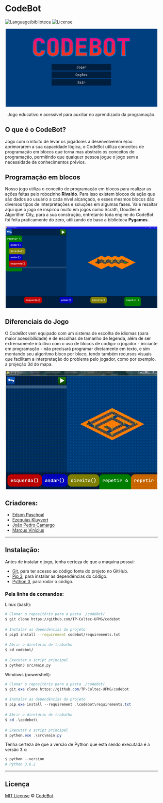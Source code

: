 # CodeBot
![Language/biblioteca](https://img.shields.io/badge/Python-pygames-orange)
![License](https://img.shields.io/badge/License-MIT-blue)

<p align="center">
  <img src="wiki-imgs/menu.png" alt="Menu inicial" width="500">
</p>
<p align="center">Jogo educativo e acessível para auxiliar no aprendizado da programação.</p>

## O que é o CodeBot?
Jogo com o intuito de levar os jogadores a desenvolverem e/ou aprimorarem a sua capacidade lógica, o CodeBot utiliza conceitos de programação em blocos que torna mas abstrato os conceitos de programação, permitindo que qualquer pessoa jogue o jogo sem a necessidade de conhecimentos prévios.

## Programação em blocos
Nosso jogo utiliza o conceito de programação em blocos para realizar as ações feitas pelo robozinho **Rivaldo**. Para isso existem blocos de ação que são dados ao usuário a cada nível alcançado, e esses mesmos blocos dão diversos tipos de interpretações e soluções em algumas fases. Vale resaltar aqui que o jogo se inspirou muito em jogos como Scrath, Doodles e Algorithm City, para a sua construção, entretanto toda engine do CodeBot foi feita praticamente do zero, utilizando de base a biblioteca **Pygames**.

<p align="center">
  <img src="wiki-imgs/programacaoEmBlocos.png" alt="Programação em Blocos" width="500" />
</p>

## Diferenciais do Jogo

O CodeBot vem equipado com um sistema de escolha de idiomas (para maior acessibilidade) e de escolhas de tamanho de legenda, além de ser extremamente intuitivo com o uso de blocos de código: o jogador - iniciante em programação - não precisará programar diretamente em texto, e sim montando seu algoritmo bloco por bloco, tendo também recursos visuais que facilitam a interpretação do problema pelo jogador, como por exemplo, a projeção 3d do mapa.

<p align="center">
  <img src="wiki-imgs/mapa3d.gif" alt="Mapa 3d" width="500"/>
</p>

## Criadores:
- [Edson Paschoal](https://github.com/sshEdd1e)
- [Ezequias Kluyvert](https://github.com/UserZeca)
- [João Pedro Camargo](https://github.com/CommonHooman)
- [Marcus Vinícius](https://github.com/MarcusPeixe)

---

## Instalação:

Antes de instalar o jogo, tenha certeza de que a máquina possui:
- [Git](https://git-scm.com/), para ter acesso ao código fonte do projeto no GitHub.
- [Pip 3](https://pypi.org/project/pip/), para instalar as dependências do código.
- [Python 3](https://www.python.org/), para rodar o código.

### Pela linha de comandos:

Linux (bash):
```bash
# Clonar o repositório para a pasta ./codebot/
$ git clone https://github.com/TP-Coltec-UFMG/codebot

# Instalar as dependências do projeto
$ pip3 install --requirement codebot/requirements.txt

# Abrir o diretório de trabalho
$ cd codebot/

# Executar o script principal
$ python3 src/main.py
```

Windows (powershell):
```powershell
# Clonar o repositório para a pasta ./codebot/
$ git.exe clone https://github.com/TP-Coltec-UFMG/codebot

# Instalar as dependências do projeto
$ pip.exe install --requirement .\codebot\requirements.txt

# Abrir o diretório de trabalho
$ cd .\codebot\

# Executar o script principal
$ python.exe .\src\main.py
```

Tenha certeza de que a versão de Python que está sendo executada é a versão 3.x:
```powershell
$ python --version
# Python 3.8.2
```

---
## Licença
[MIT License](./LICENSE) © [CodeBot](https://github.com/TP-Coltec-UFMG/CodeBot)
